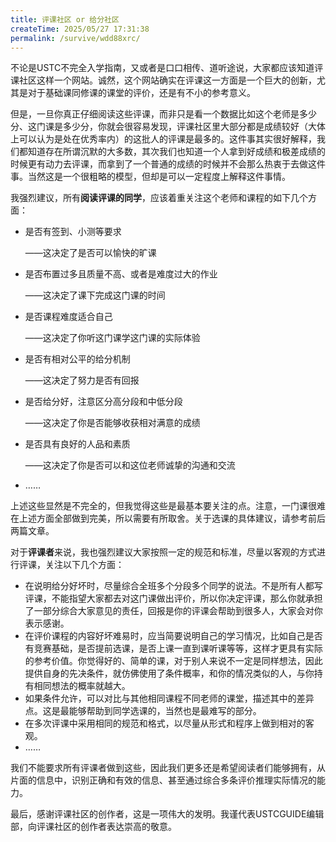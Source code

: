 ```yaml
---
title: 评课社区 or 给分社区
createTime: 2025/05/27 17:31:38
permalink: /survive/wdd88xrc/
---
```


不论是USTC不完全入学指南，又或者是口口相传、道听途说，大家都应该知道评课社区这样一个网站。诚然，这个网站确实在评课这一方面是一个巨大的创新，尤其是对于基础课同修课的课堂的评价，还是有不小的参考意义。

但是，一旦你真正仔细阅读这些评课，而非只是看一个数据比如这个老师是多少分、这门课是多少分，你就会很容易发现，评课社区里大部分都是成绩较好（大体上可以认为是处在优秀率内）的这批人的评课是最多的。这件事其实很好解释，我们都知道存在所谓沉默的大多数，其次我们也知道一个人拿到好成绩和极差成绩的时候更有动力去评课，而拿到了一个普通的成绩的时候并不会那么热衷于去做这件事。当然这是一个很粗略的模型，但却是可以一定程度上解释这件事情。

我强烈建议，所有**阅读评课的同学**，应该着重关注这个老师和课程的如下几个方面：

* 是否有签到、小测等要求

    ——这决定了是否可以愉快的旷课
* 是否布置过多且质量不高、或者是难度过大的作业

    ——这决定了课下完成这门课的时间
* 是否课程难度适合自己

    ——这决定了你听这门课学这门课的实际体验
* 是否有相对公平的给分机制

    ——这决定了努力是否有回报
* 是否给分好，注意区分高分段和中低分段

    ——这决定了你是否能够收获相对满意的成绩
* 是否具有良好的人品和素质

    ——这决定了你是否可以和这位老师诚挚的沟通和交流
* ……

上述这些显然是不完全的，但我觉得这些是最基本要关注的点。注意，一门课很难在上述方面全部做到完美，所以需要有所取舍。关于选课的具体建议，请参考前后两篇文章。

对于**评课者**来说，我也强烈建议大家按照一定的规范和标准，尽量以客观的方式进行评课，关注以下几个方面：

* 在说明给分好坏时，尽量综合全班多个分段多个同学的说法。不是所有人都写评课，不能指望大家都去对这门课做出评价，所以你决定评课，那么你就承担了一部分综合大家意见的责任，回报是你的评课会帮助到很多人，大家会对你表示感谢。
* 在评价课程的内容好坏难易时，应当简要说明自己的学习情况，比如自己是否有竞赛基础，是否提前选课，是否上课一直到课听课等等，这样才更具有实际的参考价值。你觉得好的、简单的课，对于别人来说不一定是同样想法，因此提供自身的先决条件，就仿佛使用了条件概率，和你的情况类似的人，与你持有相同想法的概率就越大。
* 如果条件允许，可以对比与其他相同课程不同老师的课堂，描述其中的差异点。这是最能够帮助到同学选课的，当然也是最难写的部分。
* 在多次评课中采用相同的规范和格式，以尽量从形式和程序上做到相对的客观。
* ……

我们不能要求所有评课者做到这些，因此我们更多还是希望阅读者们能够拥有，从片面的信息中，识别正确和有效的信息、甚至通过综合多条评价推理实际情况的能力。

最后，感谢评课社区的创作者，这是一项伟大的发明。我谨代表USTCGUIDE编辑部，向评课社区的创作者表达崇高的敬意。
